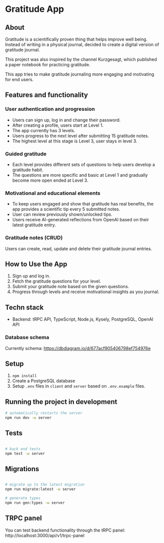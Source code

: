 # Gratitude App

## About

Gratitude is a scientifically proven thing that helps improve well being. Instead of writing in a physical journal, decided to create a digital version of gratitude journal.

This project was also inspired by the channel Kurzgesagt, which published a paper notebook for practicing gratitude.

This app tries to make gratitude journaling more engaging and motivating for end users.

## Features and functionality

### User authentication and progression

- Users can sign up, log in and change their password.
- After creating a profile, users start at Level 1.
- The app currently has 3 levels.
- Users progress to the next level after submitting 15 gratitude notes.
- The highest level at this stage is Level 3, user stays in level 3.

### Guided gratitude

- Each level provides different sets of questions to help users develop a gratitude habit.
- The questions are more specific and basic at Level 1 and gradually become more open ended at Level 3.

### Motivational and educational elements

- To keep users engaged and show that gratitude has real benefits, the app provides a scientific tip every 5 submitted notes.
- User can review previously shown/unlocked tips.
- Users receive AI-generated reflections from OpenAI based on their latest gratitude entry.

### Gratitude notes (CRUD)

Users can create, read, update and delete their gratitude journal entries.

## How to Use the App

1. Sign up and log in.
2. Fetch the gratitude questions for your level.
3. Submit your gratitude note based on the given questions.
4. Progress through levels and receive motivational insights as you journal.

## Techn stack

- Backend: tRPC API, TypeScript, Node.js, Kysely, PostgreSQL, OpenAI API

### Database schema

Currently schema: https://dbdiagram.io/d/677acf905406798ef754976e

## Setup

1. `npm install`
2. Create a PostgreSQL database
3. Setup `.env` files in `client` and `server` based on `.env.example` files.

## Running the project in development

```bash
# automatically restarts the server
npm run dev -w server

```

## Tests

```bash

# back end tests
npm test -w server
```

## Migrations

```bash

# migrate up to the latest migration
npm run migrate:latest -w server

# generate types
npm run gen:types -w server
```

## TRPC panel

You can test backend functionality through the tRPC panel:
http://localhost:3000/api/v1/trpc-panel
